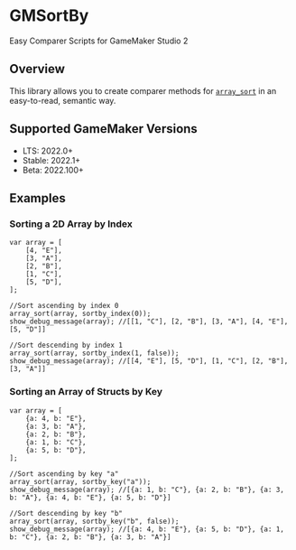 # GMSortBy

Easy Comparer Scripts for GameMaker Studio 2

## Overview

This library allows you to create comparer methods for [`array_sort`](https://manual.yoyogames.com/#t=GameMaker_Language%2FGML_Reference%2FVariable_Functions%2Farray_sort.htm) in an easy-to-read, semantic way.

## Supported GameMaker Versions

- LTS: 2022.0+
- Stable: 2022.1+
- Beta: 2022.100+

## Examples

### Sorting a 2D Array by Index

```gml
var array = [
	[4, "E"],
	[3, "A"],
	[2, "B"],
	[1, "C"],
	[5, "D"],
];

//Sort ascending by index 0
array_sort(array, sortby_index(0));
show_debug_message(array); //[[1, "C"], [2, "B"], [3, "A"], [4, "E"], [5, "D"]]

//Sort descending by index 1
array_sort(array, sortby_index(1, false));
show_debug_message(array); //[[4, "E"], [5, "D"], [1, "C"], [2, "B"], [3, "A"]]
```

### Sorting an Array of Structs by Key

```gml
var array = [
	{a: 4, b: "E"},
	{a: 3, b: "A"},
	{a: 2, b: "B"},
	{a: 1, b: "C"},
	{a: 5, b: "D"},
];

//Sort ascending by key "a"
array_sort(array, sortby_key("a"));
show_debug_message(array); //[{a: 1, b: "C"}, {a: 2, b: "B"}, {a: 3, b: "A"}, {a: 4, b: "E"}, {a: 5, b: "D"}]

//Sort descending by key "b"
array_sort(array, sortby_key("b", false));
show_debug_message(array); //[{a: 4, b: "E"}, {a: 5, b: "D"}, {a: 1, b: "C"}, {a: 2, b: "B"}, {a: 3, b: "A"}]
```
